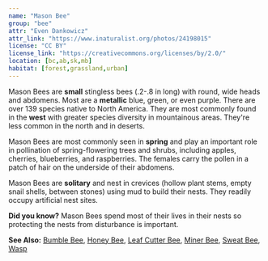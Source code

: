 ```yaml
---
name: "Mason Bee"
group: "bee"
attr: "Even Dankowicz"
attr_link: "https://www.inaturalist.org/photos/24198015"
license: "CC BY"
license_link: "https://creativecommons.org/licenses/by/2.0/"
location: [bc,ab,sk,mb]
habitat: [forest,grassland,urban]
---
```

Mason Bees are **small** stingless bees (.2-.8 in long) with round, wide heads and abdomens. Most are a **metallic** blue, green, or even purple. There are over 139 species native to North America. They are most commonly found in the **west** with greater species diversity in mountainous areas. They're less common in the north and in deserts.

Mason Bees are most commonly seen in **spring** and play an important role in pollination of spring-flowering trees and shrubs, including apples, cherries, blueberries, and raspberries. The females carry the pollen in a patch of hair on the underside of their abdomens.

Mason Bees are **solitary** and nest in crevices (hollow plant stems, empty snail shells, between stones) using mud to build their nests. They readily occupy artificial nest sites.

**Did you know?** Mason Bees spend most of their lives in their nests so protecting the nests from disturbance is important.

<!-- generated, do not edit -->
**See Also:**
[Bumble Bee](/insects/bumbee),
[Honey Bee](/insects/honeybee),
[Leaf Cutter Bee](/insects/leafcbee),
[Miner Bee](/insects/minerbee),
[Sweat Bee](/insects/sweatbee),
[Wasp](/insects/wasp)
